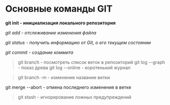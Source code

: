 # Основные команды GIT

**git init - инициализация локального репозитория**

*git add - отслеживание изменения файла*

*git status - получить информацию от  Git, о его текущем состоянии*

*git commit - создание коммита*
> git branch - посмотреть список веток в репозиторий
> git log --graph - показ древа
> git log --online - коротенький журнал

>git branch -m - изменение название ветки

git merge --abort -  отмена последнего изменения в ветке
>git stash - игнорирование ложных предупреждений
